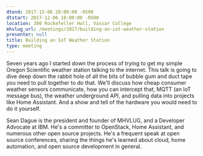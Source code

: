 ```yaml
---
dtend: 2017-12-06 20:00:00 -0500
dtstart: 2017-12-06 18:00:00 -0500
location: 300 Rockefeller Hall, Vassar College
mhvlug_url: /meetings/2017/building-an-iot-weather-station
presenter: null
title: Building an IoT Weather Station
type: meeting
---
```



Seven years ago I started down the process of trying to get my simple Oregon Scientific weather station talking to the internet. This talk is going to dive deep down the rabbit hole of all the bits of bubble gum and duct tape you need to pull together to do that. We'll discuss how cheap consumer weather sensors communicate, how you can intercept that, MQTT (an IoT message bus), the weather underground API, and pulling data into projects like Home Assistant. And a show and tell of the hardware you would need to do it yourself.

Sean Dague is the president and founder of MHVLUG, and a Developer Advocate at IBM. He's a committer to OpenStack, Home Assistant, and numerous other open source projects. He's a frequent speak at open source conferences, sharing the things he's learned about cloud, home automation, and open source development in general.